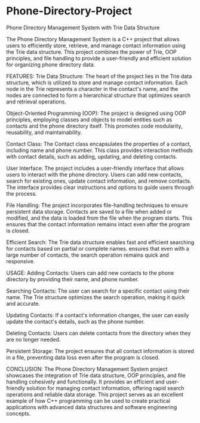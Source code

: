 # Phone-Directory-Project
Phone Directory Management System with Trie Data Structure

The Phone Directory Management System is a C++ project that allows users to efficiently store, retrieve, and manage contact information using the Trie data structure. This project combines the power of Trie, OOP principles, and file handling to provide a user-friendly and efficient solution for organizing phone directory data.

FEATURES:
Trie Data Structure:
The heart of the project lies in the Trie data structure, which is utilized to store and manage contact information. Each node in the Trie represents a character in the contact's name, and the nodes are connected to form a hierarchical structure that optimizes search and retrieval operations.

Object-Oriented Programming (OOP):
The project is designed using OOP principles, employing classes and objects to model entities such as contacts and the phone directory itself. This promotes code modularity, reusability, and maintainability.

Contact Class:
The Contact class encapsulates the properties of a contact, including name and phone number. This class provides interaction methods with contact details, such as adding, updating, and deleting contacts.

User Interface:
The project includes a user-friendly interface that allows users to interact with the phone directory. Users can add new contacts, search for existing ones, update contact information, and remove contacts. The interface provides clear instructions and options to guide users through the process.

File Handling:
The project incorporates file-handling techniques to ensure persistent data storage. Contacts are saved to a file when added or modified, and the data is loaded from the file when the program starts. This ensures that the contact information remains intact even after the program is closed.

Efficient Search:
The Trie data structure enables fast and efficient searching for contacts based on partial or complete names. ensures that even with a large number of contacts, the search operation remains quick and responsive.

USAGE:
Adding Contacts:
Users can add new contacts to the phone directory by providing their name, and phone number.

Searching Contacts:
The user can search for a specific contact using their name. The Trie structure optimizes the search operation, making it quick and accurate.

Updating Contacts:
If a contact's information changes, the user can easily update the contact's details, such as the phone number.

Deleting Contacts:
Users can delete contacts from the directory when they are no longer needed.

Persistent Storage:
The project ensures that all contact information is stored in a file, preventing data loss even after the program is closed.

CONCLUSION:
The Phone Directory Management System project showcases the integration of Trie data structure, OOP principles, and file handling cohesively and functionally. It provides an efficient and user-friendly solution for managing contact information, offering rapid search operations and reliable data storage. This project serves as an excellent example of how C++ programming can be used to create practical applications with advanced data structures and software engineering concepts.
